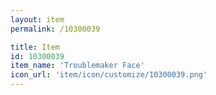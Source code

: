 ```yaml
---
layout: item
permalink: /10300039

title: Item
id: 10300039
item_name: 'Troublemaker Face'
icon_url: 'item/icon/customize/10300039.png'
---
```


